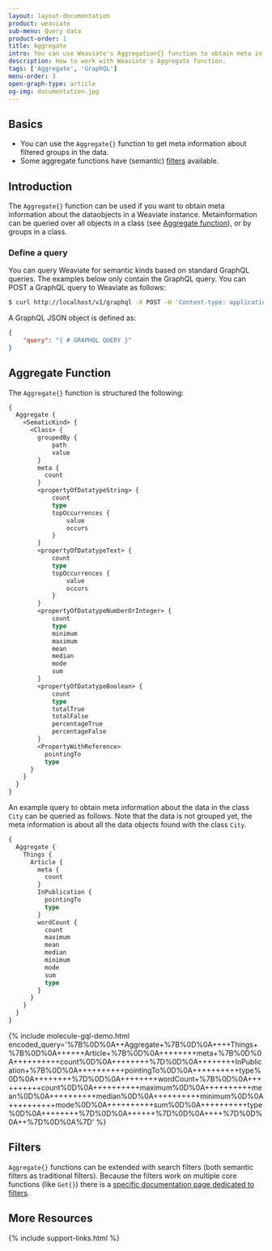 ```yaml
---
layout: layout-documentation
product: weaviate
sub-menu: Query data
product-order: 1
title: Aggregate
intro: You can use Weaviate's Aggregation{} function to obtain meta information about collections of data.
description: How to work with Weaviate's Aggregate function.
tags: ['Aggregate', 'GraphQL']
menu-order: 3
open-graph-type: article
og-img: documentation.jpg
---
```


## Basics

- You can use the `Aggregate{}` function to get meta information about filtered groups in the data.
- Some aggregate functions have (semantic) [filters](./filters.html) available.

## Introduction

The `Aggregate{}` function can be used if you want to obtain meta information about the dataobjects in a Weaviate instance. Metainformation can be queried over all objects in a class (see [Aggregate function](#aggregate-function)), or by groups in a class.

### Define a query

You can query Weaviate for semantic kinds based on standard GraphQL queries. The examples below only contain the GraphQL query. You can POST a GraphQL query to Weaviate as follows:

```bash
$ curl http://localhost/v1/graphql -X POST -H 'Content-type: application/json' -d '{GraphQL query}'
```

A GraphQL JSON object is defined as:

```json
{
    "query": "{ # GRAPHQL QUERY }"
}
```

## Aggregate Function

The `Aggregate{}` function is structured the following:

```graphql
{
  Aggregate {
    <SematicKind> {
      <Class> {
        groupedBy {
            path
            value
        }
        meta {
          count
        }
        <propertyOfDatatypeString> {
            count
            type
            topOccurrences {
                value
                occurs
            }
        }
        <propertyOfDatatypeText> {
            count
            type
            topOccurrences {
                value
                occurs
            }
        }
        <propertyOfDatatypeNumberOrInteger> {
            count
            type
            minimum
            maximum
            mean
            median
            mode
            sum
        }
        <propertyOfDatatypeBoolean> {
            count
            type
            totalTrue
            totalFalse
            percentageTrue
            percentageFalse
        }
        <PropertyWithReference>
          pointingTo
          type
      }
    }
  }
}
```

An example query to obtain meta information about the data in the class `City` can be queried as follows. Note that the data is not grouped yet, the meta information is about all the data objects found with the class `City`.

```graphql
{
  Aggregate {
    Things {
      Article {
        meta {
          count
        }
        InPublication {
          pointingTo
          type
        }
        wordCount {
          count
          maximum
          mean
          median
          minimum
          mode
          sum
          type
        }
      }
    }
  }
}
```
{% include molecule-gql-demo.html encoded_query='%7B%0D%0A++Aggregate+%7B%0D%0A++++Things+%7B%0D%0A++++++Article+%7B%0D%0A++++++++meta+%7B%0D%0A++++++++++count%0D%0A++++++++%7D%0D%0A++++++++InPublication+%7B%0D%0A++++++++++pointingTo%0D%0A++++++++++type%0D%0A++++++++%7D%0D%0A++++++++wordCount+%7B%0D%0A++++++++++count%0D%0A++++++++++maximum%0D%0A++++++++++mean%0D%0A++++++++++median%0D%0A++++++++++minimum%0D%0A++++++++++mode%0D%0A++++++++++sum%0D%0A++++++++++type%0D%0A++++++++%7D%0D%0A++++++%7D%0D%0A++++%7D%0D%0A++%7D%0D%0A%7D' %}

## Filters

`Aggregate{}` functions can be extended with search filters (both semantic filters as traditional filters). Because the filters work on multiple core functions (like `Get{}`) there is a [specific documentation page dedicated to filters](filters.html).

## More Resources

{% include support-links.html %}
